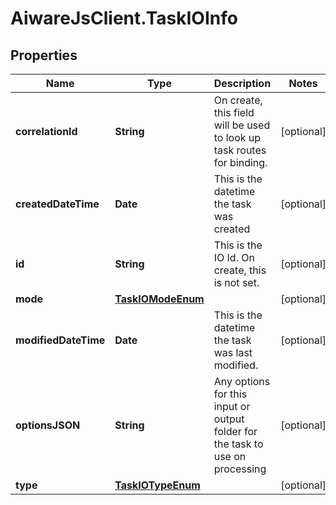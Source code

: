 # AiwareJsClient.TaskIOInfo

## Properties

Name | Type | Description | Notes
------------ | ------------- | ------------- | -------------
**correlationId** | **String** | On create, this field will be used to look up task routes for binding. | [optional] 
**createdDateTime** | **Date** | This is the datetime the task was created | [optional] 
**id** | **String** | This is the IO Id.  On create, this is not set. | [optional] 
**mode** | [**TaskIOModeEnum**](TaskIOModeEnum.md) |  | [optional] 
**modifiedDateTime** | **Date** | This is the datetime the task was last modified. | [optional] 
**optionsJSON** | **String** | Any options for this input or output folder for the task to use on processing | [optional] 
**type** | [**TaskIOTypeEnum**](TaskIOTypeEnum.md) |  | [optional] 


